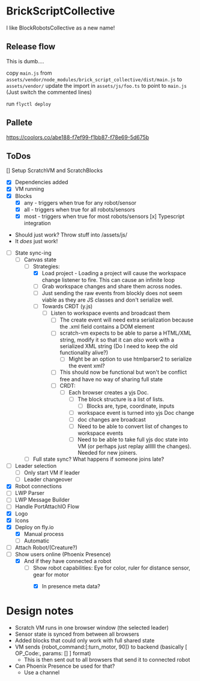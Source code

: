# BrickScriptCollective

I like BlockRobotsCollective as a new name!

## Release flow
This is dumb....

copy `main.js` from `assets/vendor/node_modules/brick_script_collective/dist/main.js` to `assets/vendor/`
update the import in `assets/js/foo.ts` to point to `main.js` (Just switch the commented lines)

run `flyctl deploy`

## Pallete

https://coolors.co/abe188-f7ef99-f1bb87-f78e69-5d675b

## ToDos
[] Setup ScratchVM and ScratchBlocks
  - [x] Dependencies added
  - [x] VM running
  - [x] Blocks
    - [x] any - triggers when true for any robot/sensor
    - [x] all - triggers when true for all robots/sensors
    - [x] most - triggers when true for most robots/sensors
[x] Typescript integration 
  - Should just work? Throw stuff into /assets/js/
  - It _does_ just work!
- [ ] State sync-ing
  - [ ] Canvas state
    - [ ] Strategies:
      - [x] Load project - Loading a project will cause the workspace change listener to fire. This can cause an infinite loop
      - [ ] Grab workspace changes and share them across nodes.
      - [ ] Just sending the raw events from blockly does not seem viable as they are JS classes and don't serialize well.
      - [ ] Towards CRDT (y.js)
        - [ ] Listen to workspace events and broadcast them
          - [ ] The create event will need extra serialization because the .xml field contains a DOM element
          - [ ] scratch-vm expects to be able to parse a HTML/XML string, modify it so that it can _also_ work with a serialized XML string (Do I need to keep the old functionality alive?)
            - [ ] Might be an option to use htmlparser2 to serialize the event xml?
          - [ ] This should now be functional but won't be conflict free and have no way of sharing full state
          - [ ] CRDT:
            - [ ] Each browser creates a yjs Doc. 
              - [ ] The block structure is a list of lists. 
                - [ ] Blocks are, type, coordinate, inputs
              - [ ] workspace event is turned into yjs Doc change
              - [ ] doc changes are broadcast
              - [ ] Need to be able to convert list of changes to workspace events
              - [ ] Need to be able to take full yjs doc state into VM (or perhaps just replay allllll the changes). Needed for new joiners. 
    - [ ] Full state sync? What happens if someone joins late?
- [ ] Leader selection
  - [ ] Only start VM if leader
  - [ ] Leader changeover
- [x] Robot connections
- [ ] LWP Parser
- [ ] LWP Message Builder
- [ ] Handle PortAttachIO Flow
- [x] Logo
- [x] Icons
- [x] Deploy on fly.io
  - [x] Manual process
  - [ ] Automatic
- [ ] Attach Robot/(Creature?)
- [ ] Show users online (Phoenix Presence)
  - [x] And if they have connected a robot
    - [ ] Show robot capabilities: Eye for color, ruler for distance sensor, gear for motor
      - [x] In presence meta data?


# Design notes

- Scratch VM runs in one browser window (the selected leader)
- Sensor state is synced from between all browsers
- Added blocks that could only work with full shared state
- VM sends {robot_command:[:turn_motor, 90]} to backend (basically [ OP_Code:, params: [] ] format)
  - This is then sent out to all browsers that send it to connected robot
- Can Phoenix Presence be used for that?
  - Use a channel
